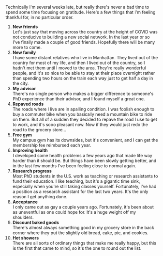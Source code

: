 <!--
.. title: Things I'm Thankful For (2022)
.. slug: things-im-thankful-for-2022
.. date: 2022-12-13 21:26:28 UTC-05:00
.. tags:
.. category: 
.. link: 
.. description: 
.. type: text
-->

Technically I'm several weeks late, but really there's never a bad time to spend some time focusing on gratitude.
Here's a few things that I'm feeling thankful for, in no particular order.

1. **New friends** <br/>
    Let's just say that moving across the country at the height of COVID was not conducive to building a new social network.
    In the last year or so I've finally made a couple of good friends.
    Hopefully there will be many more to come.
1. **New family** <br/>
    I have some distant relatives who live in Manhattan.
    They lived out of the country for most of my life, and then I lived out of the country, so I hadn't met them until I moved to the area.
    They're really wonderful people, and it's so nice to be able to stay at their place overnight rather than spending two hours on the train each way just to get half a day in the city.
1. **My advisor** <br/>
    There's no single person who makes a bigger difference to someone's PhD experience than their advisor, and I found myself a great one.
1. **Repaved roads** <br/>
    The roads where I live are in apalling condition.
    I was foolish enough to buy a commuter bike when you basically need a mountain bike to ride on them.
    But all of a sudden they decided to repave the road I use to get to work, and it's sooo pleasant now.
    Now if they would just redo the road to the grocery store...
1. **Free gym** <br/>
    My campus gym has its downsides, but it's convenient, and I can get the membership fee reimbursed each year.
1. **Improving health** <br/>
    I developed some health problems a few years ago that made life way harder than it should be.
    But things have been slowly getting better, and in the last few months I've been feeling close to normal again.
1. **Research progress** <br/>
    Most PhD students in the U.S. work as teaching or research assistants to fund their education.
    I like teaching, but it's a gigantic time sink, especially when you're still taking classes yourself.
    Fortunately, I've had a position as a research assistant for the last two years.
    It's the only reason I get anything done.
1. **Acceptance** <br/>
    I only came out as gay a couple years ago.
    Fortunately, it's been about as uneventful as one could hope for.
    It's a huge weight off my shoulders.
1. **Discount baked goods** <br/>
    There's almost always something good in my grocery store in the back corner where they put the slightly old bread, cake, pie, and cookies.
1. **Hot showers** <br/>
    There are all sorts of ordinary things that make me really happy, but this is the first that came to mind, so it's the one to round out the list.
